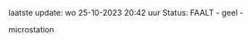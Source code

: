 laatste update: 
wo 25-10-2023 20:42   uur 
Status: FAALT - geel - 
<div class="service Y">microstation</div>